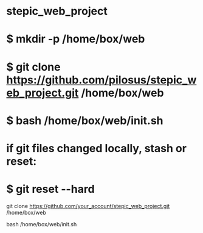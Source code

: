# stepic_web_project
# $ mkdir -p /home/box/web
# $ git clone https://github.com/pilosus/stepic_web_project.git /home/box/web
# $ bash /home/box/web/init.sh
# if git files changed locally, stash or reset:
# $ git reset --hard

git clone https://github.com/your_account/stepic_web_project.git /home/box/web

bash /home/box/web/init.sh
